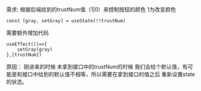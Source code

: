 需求:
根据后端给到的trustNum值（1|0）来控制按钮的颜色
1为改变颜色

```
const [gray, setGray] = useState(!!trustNum)
```

需要额外增加代码

```
useEffect(()=>{
    setGray(gray)
},[trustNum])
```

原因： 刚进来的时候 未拿到接口中的trustNum的时候  我们会给个默认值，有可能是和接口中给到的默认值不相等，所以需要在拿到接口的值之后  重新设置state的状态。